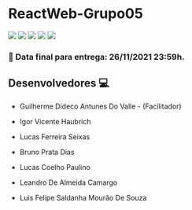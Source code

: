 # ReactWeb-Grupo05 #

<span>
  <img src="https://img.shields.io/static/v1?label=React&message=ReactJS&color=blue&style=for-the-badge&logo=React"/>  
  <img src="https://img.shields.io/static/v1?label=Styled-Components&message=Styles&color=violet&style=for-the-badge&logo=styled-components"/>
  <img src="https://img.shields.io/static/v1?label=Npm&message=Package Manager&color=red&style=for-the-badge&logo=npm"/>
  <img src="https://img.shields.io/static/v1?label=Yarn&message=Package Manager&color=blue&style=for-the-badge&logo=yarn"/>
  <img src="https://img.shields.io/static/v1?label=Javascript&message=Javascript&color=yellow&style=for-the-badge&logo=Javascript"/> 
</span>

### 📅 Data final para entrega:  26/11/2021 23:59h.
  
## Desenvolvedores 💻
- Guilherme Dideco Antunes Do Valle - (Facilitador)

- Igor Vicente Haubrich

- Lucas Ferreira Seixas

- Bruno Prata Dias

- Lucas Coelho Paulino

- Leandro De Almeida Camargo

- Luis Felipe Saldanha Mourão De Souza
   
   